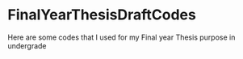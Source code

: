 # FinalYearThesisDraftCodes
Here are some codes that I used for my Final year Thesis purpose in undergrade 
